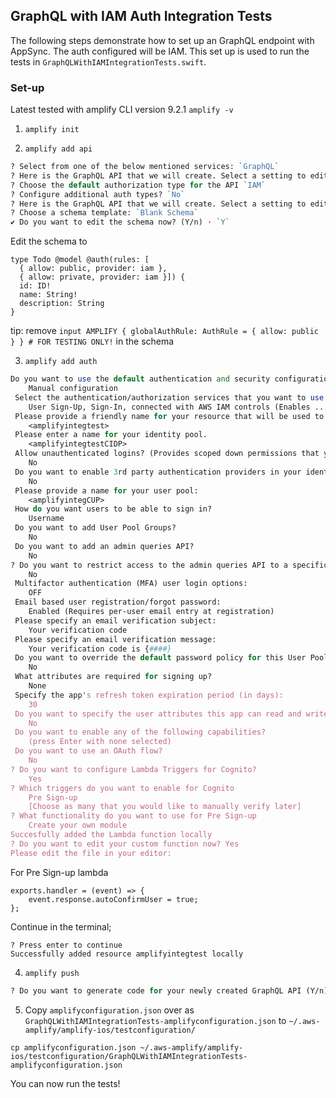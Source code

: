## GraphQL with IAM Auth Integration Tests

The following steps demonstrate how to set up an GraphQL endpoint with AppSync. The auth configured will be IAM. This set up is used to run the tests in `GraphQLWithIAMIntegrationTests.swift`.

### Set-up

Latest tested with amplify CLI version 9.2.1 `amplify -v`

1. `amplify init`

2. `amplify add api`

```perl
? Select from one of the below mentioned services: `GraphQL`
? Here is the GraphQL API that we will create. Select a setting to edit or continue Authorization modes: API key (default, expiration time: 7 days from now)
? Choose the default authorization type for the API `IAM`
? Configure additional auth types? `No`
? Here is the GraphQL API that we will create. Select a setting to edit or continue `Continue`
? Choose a schema template: `Blank Schema`
✔ Do you want to edit the schema now? (Y/n) · `Y`
```

Edit the schema to
```
type Todo @model @auth(rules: [
  { allow: public, provider: iam }, 
  { allow: private, provider: iam }]) {
  id: ID!
  name: String!
  description: String
}

```
tip: remove `input AMPLIFY { globalAuthRule: AuthRule = { allow: public } } # FOR TESTING ONLY!` in the schema

3. `amplify add auth`
```perl
Do you want to use the default authentication and security configuration? 
    Manual configuration
 Select the authentication/authorization services that you want to use: 
    User Sign-Up, Sign-In, connected with AWS IAM controls (Enables ...)
 Please provide a friendly name for your resource that will be used to label this category in the project: 
    <amplifyintegtest>
 Please enter a name for your identity pool. 
    <amplifyintegtestCIDP>
 Allow unauthenticated logins? (Provides scoped down permissions that you can control via AWS IAM) 
    No
 Do you want to enable 3rd party authentication providers in your identity pool? 
    No
 Please provide a name for your user pool: 
    <amplifyintegCUP>
 How do you want users to be able to sign in? 
    Username
 Do you want to add User Pool Groups? 
    No
 Do you want to add an admin queries API? 
    No
? Do you want to restrict access to the admin queries API to a specific Group 
    No
 Multifactor authentication (MFA) user login options: 
    OFF
 Email based user registration/forgot password: 
    Enabled (Requires per-user email entry at registration)
 Please specify an email verification subject: 
    Your verification code
 Please specify an email verification message: 
    Your verification code is {####}
 Do you want to override the default password policy for this User Pool? 
    No
 What attributes are required for signing up? 
    None
 Specify the app's refresh token expiration period (in days): 
    30
 Do you want to specify the user attributes this app can read and write? 
    No
 Do you want to enable any of the following capabilities?
    (press Enter with none selected)
 Do you want to use an OAuth flow? 
    No
? Do you want to configure Lambda Triggers for Cognito? 
    Yes
? Which triggers do you want to enable for Cognito
    Pre Sign-up
    [Choose as many that you would like to manually verify later]
? What functionality do you want to use for Pre Sign-up 
    Create your own module
Succesfully added the Lambda function locally
? Do you want to edit your custom function now? Yes
Please edit the file in your editor: 
```

For Pre Sign-up lambda

```
exports.handler = (event) => {
    event.response.autoConfirmUser = true;
};
```

Continue in the terminal;

```
? Press enter to continue
Successfully added resource amplifyintegtest locally
```

4. `amplify push`

```perl
? Do you want to generate code for your newly created GraphQL API (Y/n) `n`
```

5. Copy `amplifyconfiguration.json` over as `GraphQLWithIAMIntegrationTests-amplifyconfiguration.json` to `~/.aws-amplify/amplify-ios/testconfiguration/`

```
cp amplifyconfiguration.json ~/.aws-amplify/amplify-ios/testconfiguration/GraphQLWithIAMIntegrationTests-amplifyconfiguration.json

```

You can now run the tests!
